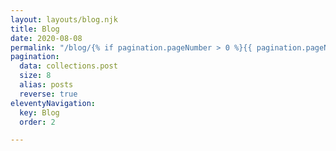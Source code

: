```yaml
---
layout: layouts/blog.njk
title: Blog
date: 2020-08-08
permalink: "/blog/{% if pagination.pageNumber > 0 %}{{ pagination.pageNumber + 1 }}/{% endif %}index.html"
pagination:
  data: collections.post
  size: 8
  alias: posts
  reverse: true
eleventyNavigation:
  key: Blog
  order: 2

---
```

